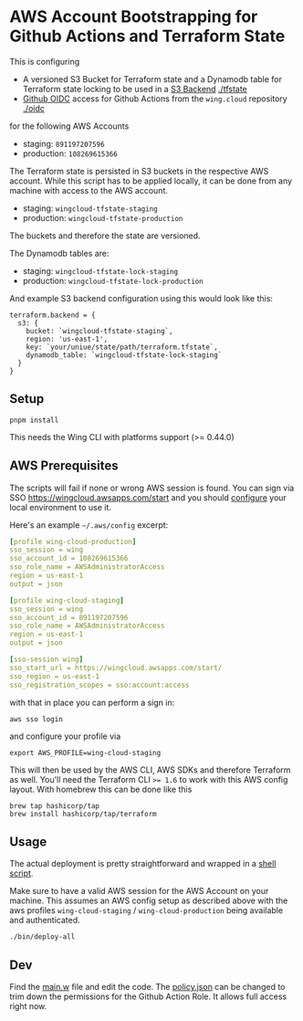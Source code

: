 # AWS Account Bootstrapping for Github Actions and Terraform State

This is configuring

- A versioned S3 Bucket for Terraform state and a Dynamodb table for Terraform state locking to be used in a [S3 Backend](https://developer.hashicorp.com/terraform/language/settings/backends/s3) [./tfstate](./tfstate/)
- [Github OIDC](https://docs.github.com/en/actions/deployment/security-hardening-your-deployments/configuring-openid-connect-in-amazon-web-services) access for Github Actions from the `wing.cloud` repository [./oidc](./oidc/)

for the following AWS Accounts

- staging: `891197207596`
- production: `108269615366`

The Terraform state is persisted in S3 buckets in the respective AWS account. While this script has to be applied locally, it can be done from any machine with access to the AWS account.

- staging: `wingcloud-tfstate-staging`
- production: `wingcloud-tfstate-production`

The buckets and therefore the state are versioned. 

The Dynamodb tables are:

- staging: `wingcloud-tfstate-lock-staging`
- production: `wingcloud-tfstate-lock-production`

And example S3 backend configuration using this would look like this:

```
terraform.backend = {
  s3: {
    bucket: `wingcloud-tfstate-staging`,
    region: 'us-east-1',
    key: `your/uniue/state/path/terraform.tfstate`,
    dynamodb_table: `wingcloud-tfstate-lock-staging`
  }
}
```

## Setup

```
pnpm install
```

This needs the Wing CLI with platforms support (>= 0.44.0)

## AWS Prerequisites

The scripts will fail if none or wrong AWS session is found. You can sign via SSO https://wingcloud.awsapps.com/start and you should [configure](https://docs.aws.amazon.com/cli/latest/userguide/sso-configure-profile-token.html) your local environment to use it.

Here's an example `~/.aws/config` excerpt:

```yaml
[profile wing-cloud-production]
sso_session = wing
sso_account_id = 108269615366
sso_role_name = AWSAdministratorAccess
region = us-east-1
output = json

[profile wing-cloud-staging]
sso_session = wing
sso_account_id = 891197207596
sso_role_name = AWSAdministratorAccess
region = us-east-1
output = json

[sso-session wing]
sso_start_url = https://wingcloud.awsapps.com/start/
sso_region = us-east-1
sso_registration_scopes = sso:account:access
```

with that in place you can perform a sign in:

```
aws sso login
```

and configure your profile via 

```
export AWS_PROFILE=wing-cloud-staging
```

This will then be used by the AWS CLI, AWS SDKs and therefore Terraform as well. You'll need the Terraform CLI `>= 1.6` to work with this AWS config layout. With homebrew this can be done like this

```
brew tap hashicorp/tap
brew install hashicorp/tap/terraform
```

## Usage

The actual deployment is pretty straightforward and wrapped in a [shell script](./bin/deploy-all).

Make sure to have a valid AWS session for the AWS Account on your machine. This assumes an AWS config setup as described above with the aws profiles `wing-cloud-staging` / `wing-cloud-production` being available and authenticated.

```
./bin/deploy-all
```

## Dev

Find the [main.w](./main.w) file and edit the code. The [policy.json](./policy.json) can be changed to trim down the permissions for the Github Action Role. It allows full access right now.